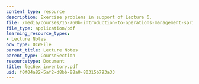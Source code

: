 ```yaml
---
content_type: resource
description: Exercise problems in support of Lecture 6.
file: /media/courses/15-760b-introduction-to-operations-management-spring-2004/f0f04a825af2d8bb88a080315b793a33_lec6ex_inventory.pdf
file_type: application/pdf
learning_resource_types:
- Lecture Notes
ocw_type: OCWFile
parent_title: Lecture Notes
parent_type: CourseSection
resourcetype: Document
title: lec6ex_inventory.pdf
uid: f0f04a82-5af2-d8bb-88a0-80315b793a33
---
```

